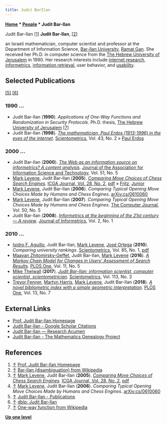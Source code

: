 ```yaml
---
title: Judit BarIlan
---
```

**[Home](Home "Home") \* [People](People "People") \* Judit Bar-Ilan**



 [](https://is.biu.ac.il/en/judit/) Judit Bar-Ilan <a id="cite-note-1" href="#cite-ref-1">[1]</a> 
**Judit Bar-Ilan**, <a id="cite-note-2" href="#cite-ref-2">[2]</a>  

an Israeli mathematician, computer scientist and professor at the Department of Information Science, [Bar-Ilan University](Bar-Ilan_University "Bar-Ilan University"), [Ramat Gan](https://en.wikipedia.org/wiki/Ramat_Gan). 
She received her Ph.D. in computer science from the [The Hebrew University of Jerusalem](https://en.wikipedia.org/wiki/Hebrew_University_of_Jerusalem) in 1990. 
Her research interests include [internet research](https://en.wikipedia.org/wiki/Internet_research), [informetrics](https://en.wikipedia.org/wiki/Informetrics), [information retrieval](https://en.wikipedia.org/wiki/Information_retrieval), user behavior, and [usability](https://en.wikipedia.org/wiki/Usability). 



## Selected Publications


<a id="cite-note-5" href="#cite-ref-5">[5]</a> <a id="cite-note-6" href="#cite-ref-6">[6]</a>



### 1990 ...


* Judit Bar-Ilan (**1990**). *Applications of One-Way Functions and Randomization in Security Protocols*. Ph.D. thesis, [The Hebrew University of Jerusalem](https://en.wikipedia.org/wiki/Hebrew_University_of_Jerusalem) <a id="cite-note-7" href="#cite-ref-7">[7]</a>
* Judit Bar-Ilan (**1998**). *[The mathematician, Paul Erdos (1913-1996) in the eyes of the internet](https://akademiai.com/doi/abs/10.1007/BF02458410?journalCode=11192)*. [Scientometrics](https://en.wikipedia.org/wiki/Scientometrics_(journal)), Vol. 43, No. 2 » [Paul Erdos](Mathematician#Erdos "Mathematician")


### 2000 ...


* Judit Bar-Ilan (**2000**). *[The Web as an information source on informetrics? A content analysis](https://econpapers.repec.org/article/blajamest/v_3a51_3ay_3a2000_3ai_3a5_3ap_3a432-443.htm)*. [Journal of the Association for Information Science and Technology](https://en.wikipedia.org/wiki/Journal_of_the_Association_for_Information_Science_and_Technology), Vol. 51, No. 5
* [Mark Levene](Mark_Levene "Mark Levene"), Judit Bar-Ilan (**2005**). *[Comparing Move Choices of Chess Search Engines](https://www.researchgate.net/publication/220174440_Comparing_Move_Choices_of_Chess_Search_Engines)*. [ICGA Journal, Vol. 28, No. 2](ICGA_Journal#28_2 "ICGA Journal"), [pdf](http://www.dcs.bbk.ac.uk/~mark/download/fritz_junior_icga.pdf) » [Fritz](Fritz "Fritz"), [Junior](Junior "Junior")
* [Mark Levene](Mark_Levene "Mark Levene"), Judit Bar-Ilan (**2006**). *Comparing Typical Opening Move Choices Made by Humans and Chess Engines*. [arXiv:cs/0610060](https://arxiv.org/abs/cs/0610060)
* [Mark Levene](Mark_Levene "Mark Levene"), Judit Bar-Ilan (**2007**). *Comparing Typical Opening Move Choices Made by Humans and Chess Engines*. [The Computer Journal](https://en.wikipedia.org/wiki/The_Computer_Journal), Vol. 50, No. 5
* Judit Bar-Ilan (**2008**). *[Informetrics at the beginning of the 21st century — A review](https://www.sciencedirect.com/science/article/abs/pii/S1751157707000740)*. [Journal of Informetrics](https://en.wikipedia.org/wiki/Journal_of_Informetrics), Vol. 2, No. 1


### 2010 ...


* [Isidro F. Aguillo](https://dblp.uni-trier.de/pers/hd/a/Aguillo:Isidro_F=), Judit Bar-Ilan, [Mark Levene](Mark_Levene "Mark Levene"), [José Ortega](https://dblp.uni-trier.de/pers/hd/o/Ortega:Jos=eacute=_Luis) (**2010**). *Comparing university rankings*. [Scientometrics](https://en.wikipedia.org/wiki/Scientometrics_(journal)), Vol. 85, No. 1, [pdf](http://home.mit.bme.hu/~kollar/papers/Aquilero_SM-2.pdf)
* [Maayan Zhitomirsky-Geffet](https://scholar.google.com/citations?user=1SqJ800AAAAJ&hl=en), Judit Bar-Ilan, [Mark Levene](Mark_Levene "Mark Levene") (**2016**). *[A Markov Chain Model for Changes in Users’ Assessment of Search Results](https://journals.plos.org/plosone/article?id=10.1371/journal.pone.0155285)*. [PLOS One](https://en.wikipedia.org/wiki/PLOS_One), Vol. 11, No. 5
* [Mike Thelwall](https://ca.wikipedia.org/wiki/Mike_Thelwall) (**2017**). *[Judit Bar-Ilan: information scientist, computer scientist, scientometrician](https://www.semanticscholar.org/paper/Judit-Bar-Ilan%3A-information-scientist%2C-computer-Thelwall/b7848bbc69f54c24be42bb5d33bb097298011c38)*. [Scientometrics](https://en.wikipedia.org/wiki/Scientometrics_(journal)), Vol. 113, No. 3
* [Trevor Fenner](Trevor_Fenner "Trevor Fenner"), [Martyn Harris](https://www.dcs.bbk.ac.uk/about/people/research-staff/harris-martyn/), [Mark Levene](Mark_Levene "Mark Levene"), Judit Bar-Ilan (**2018**). *[A novel bibliometric index with a simple geometric interpretation](https://journals.plos.org/plosone/article?id=10.1371/journal.pone.0200098)*. [PLOS One](https://en.wikipedia.org/wiki/PLOS_One), Vol. 13, No. 7


## External Links


* [Prof. Judit Bar-Ilan Homepage](https://is.biu.ac.il/en/judit/)
* [Judit Bar-Ilan - Google Scholar Citations](https://scholar.google.com/citations?user=mkb_14UAAAAJ&hl=en)
* [Judit Bar-Ilan — Research Acumen](http://research-acumen.eu/author/judit-bar-ilan)
* [Judit Bar-Ilan - The Mathematics Genealogy Project](https://genealogy.math.ndsu.nodak.edu/id.php?id=142493)


## References


1. <a id="cite-ref-1" href="#cite-note-1">↑</a> [Prof. Judit Bar-Ilan Homepage](https://is.biu.ac.il/en/judit/)
2. <a id="cite-ref-2" href="#cite-note-2">↑</a> [Bar-Ilan (disambiguation) from Wikipedia](https://en.wikipedia.org/wiki/Bar-Ilan_%28disambiguation%29)
3. <a id="cite-ref-3" href="#cite-note-3">↑</a> [Mark Levene](Mark_Levene "Mark Levene"), Judit Bar-Ilan (**2005**). *[Comparing Move Choices of Chess Search Engines](https://www.researchgate.net/publication/220174440_Comparing_Move_Choices_of_Chess_Search_Engines)*. [ICGA Journal, Vol. 28, No. 2](ICGA_Journal#28_2 "ICGA Journal"), [pdf](http://www.dcs.bbk.ac.uk/~mark/download/fritz_junior_icga.pdf)
4. <a id="cite-ref-4" href="#cite-note-4">↑</a> [Mark Levene](Mark_Levene "Mark Levene"), Judit Bar-Ilan (**2006**). *Comparing Typical Opening Move Choices Made by Humans and Chess Engines*. [arXiv:cs/0610060](https://arxiv.org/abs/cs/0610060)
5. <a id="cite-ref-5" href="#cite-note-5">↑</a> [Judit Bar-Ilan - Publications](http://www.biu.ac.il/faculty/Judit/publ.html)
6. <a id="cite-ref-6" href="#cite-note-6">↑</a> [dblp: Judit Bar-Ilan](https://dblp.uni-trier.de/pers/hd/b/Bar=Ilan:Judit.html)
7. <a id="cite-ref-7" href="#cite-note-7">↑</a> [One-way function from Wikipedia](https://en.wikipedia.org/wiki/One-way_function)

**[Up one level](People "People")**







 
